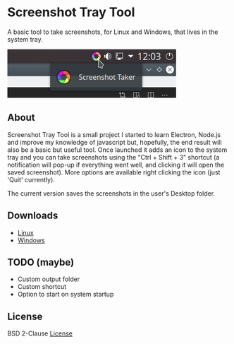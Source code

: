 # Screenshot Tray Tool

A basic tool to take screenshots, for Linux and Windows, that lives in the system tray.

![screenshot](./screenshot.jpg)

## About

Screenshot Tray Tool is a small project I started to learn Electron, Node.js and improve my knowledge of javascript but, hopefully, the end result will also be a basic but useful tool. Once launched it adds an icon to the system tray and you can take screenshots using the "Ctrl + Shift + 3" shortcut (a notification will pop-up if everything went well, and clicking it will open the saved screenshot). More options are available right clicking the icon (just 'Quit' currently).

The current version saves the screenshots in the user's Desktop folder.

## Downloads

* [Linux](https://github.com/binarynonsense/screenshot-tray-tool/releases/download/v0.1.0/screenhot-tray-tool-linux_0.1.0.zip)
* [Windows](https://github.com/binarynonsense/screenshot-tray-tool/releases/download/v0.1.0/screenhot-tray-tool-windows_0.1.0.zip)

## TODO (maybe)

* Custom output folder
* Custom shortcut
* Option to start on system startup

## License

BSD 2-Clause [License](./LICENSE)
